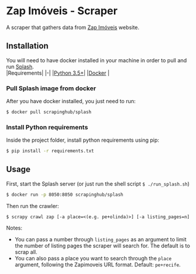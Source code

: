 # Zap Imóveis - Scraper
A scraper that gathers data from [Zap Imóveis](http://zapimoveis.com.br) website.

## Installation
You will need to have docker installed in your machine in order to pull and run [Splash](http://splash.readthedocs.io/).  
|Requirements|
|-|
|[Python 3.5+](https://www.python.org/)|
|[Docker](https://www.docker.com/) |

### Pull Splash image from docker
After you have docker installed, you just need to run:

```sh
$ docker pull scrapinghub/splash
```

### Install Python requirements
Inside the project folder, install python requirements using pip:
```sh
$ pip install -r requirements.txt
```

## Usage

First, start the Splash server (or just run the shell script ``$ ./run_splash.sh``)

```sh
$ docker run -p 8050:8050 scrapinghub/splash
```

Then run the crawler:
```
$ scrapy crawl zap [-a place=<(e.g. pe+olinda)>] [-a listing_pages=n]
```
Notes:
* You can pass a number through `listing_pages` as an argument to limit the number of listing pages the scraper will search for. The default is to scrap all.
* You can also pass a place you want to search through the `place` argument, following the Zapimoveis URL format. Default: `pe+recife`.

